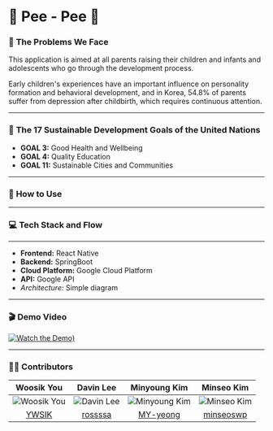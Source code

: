 # 🐥 **Pee - Pee** 🐥

### 🙌 **The Problems We Face**
This application is aimed at all parents raising their children and infants and adolescents who go through the development process.<br>

Early children's experiences have an important influence on personality formation and behavioral development, and in Korea, 54.8% of parents suffer from depression after childbirth, which requires continuous attention.

---

### 💙 **The 17 Sustainable Development Goals of the United Nations**

- **GOAL 3:** Good Health and Wellbeing
- **GOAL 4:** Quality Education
- **GOAL 11:** Sustainable Cities and Communities

---

### 🤛 **How to Use**

---

### 💻 **Tech Stack and Flow**

---

- **Frontend:** React Native
- **Backend:** SpringBoot
- **Cloud Platform:** Google Cloud Platform
- **API:** Google API
- *Architecture:* Simple diagram

---

### 🎬 **Demo Video**


[![Watch the Demo](https://github.com/Solution-Challenge-GDSC/.github/assets/65442256/a388fdb9-c1d0-47fc-8b99-e039e4f18b22))](https://www.youtube.com)

---

### 👨‍💻 **Contributors**


| **Woosik You** | **Davin Lee** | **Minyoung Kim** | **Minseo Kim** |
|:--------------:|:--------------:|:----------------:|:--------------:|
| ![Woosik You](https://avatars.githubusercontent.com/YWSIK) | ![Davin Lee](https://avatars.githubusercontent.com/rossssa) | ![Minyoung Kim](https://avatars.githubusercontent.com/MY-yeong) | ![Minseo Kim](https://avatars.githubusercontent.com/minseoswp) |
| [YWSIK](https://github.com/YWSIK) | [rossssa](https://github.com/rossssa) | [MY-yeong](https://github.com/MY-yeong) | [minseoswp](https://github.com/minseoswp) |
